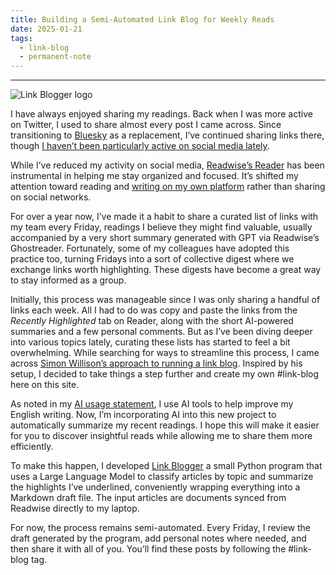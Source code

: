 ```yaml
---
title: Building a Semi-Automated Link Blog for Weekly Reads
date: 2025-01-21
tags:
  - link-blog
  - permanent-note
---
```

---

![Link Blogger logo](notes/attachments/link-blogger-logo.webp)

I have always enjoyed sharing my readings. Back when I was more active on Twitter, I used to share almost every post I came across. Since transitioning to [Bluesky](notes/Bluesky%20feels%20like%20a%20breath%20of%20fresh%20air%20for%20data%20folks.md) as a replacement, I’ve continued sharing links there, though [I haven’t been particularly active on social media lately](notes/Wrapped%20list%20of%20Books%20I%20read%20in%202024.md). 

While I’ve reduced my activity on social media, [Readwise’s Reader](notes/My%20workflow%20for%20my%20public%20second%20brain.md) has been instrumental in helping me stay organized and focused. It’s shifted my attention toward reading and [writing on my own platform](notes/POSSE%20against%20Platform%20Nudges%20on%20Content%20Creation.md) rather than sharing on social networks.

For over a year now, I’ve made it a habit to share a curated list of links with my team every Friday, readings I believe they might find valuable, usually accompanied by a very short summary generated with GPT via Readwise’s Ghostreader. Fortunately, some of my colleagues have adopted this practice too, turning Fridays into a sort of collective digest where we exchange links worth highlighting. These digests have become a great way to stay informed as a group.

Initially, this process was manageable since I was only sharing a handful of links each week. All I had to do was copy and paste the links from the _Recently Highlighted_ tab on Reader, along with the short AI-powered summaries and a few personal comments. But as I’ve been diving deeper into various topics lately, curating these lists has started to feel a bit overwhelming. While searching for ways to streamline this process, I came across [Simon Willison’s approach to running a link blog](https://simonwillison.net/2024/Dec/22/link-blog/). Inspired by his setup, I decided to take things a step further and create my own #link-blog here on this site.

As noted in my [AI usage statement](mocs/ai.md), I use AI tools to help improve my English writing. Now, I’m incorporating AI into this new project to automatically summarize my recent readings. I hope this will make it easier for you to discover insightful reads while allowing me to share them more efficiently.

To make this happen, I developed [Link Blogger](https://github.com/pelayoarbues/link-blogger) a small Python program that  uses a Large Language Model to classify articles by topic and summarize the highlights I’ve underlined, conveniently wrapping everything into a Markdown draft file. The input articles are documents synced from Readwise directly to my laptop.

For now, the process remains semi-automated. Every Friday, I review the draft generated by the program, add personal notes where needed, and then share it with all of you. You’ll find these posts by following the #link-blog tag.